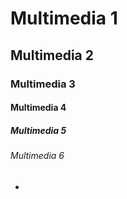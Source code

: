 # Multimedia 1
## Multimedia 2
### Multimedia 3
#### Multimedia 4
##### Multimedia 5
###### Multimedia 6
+
